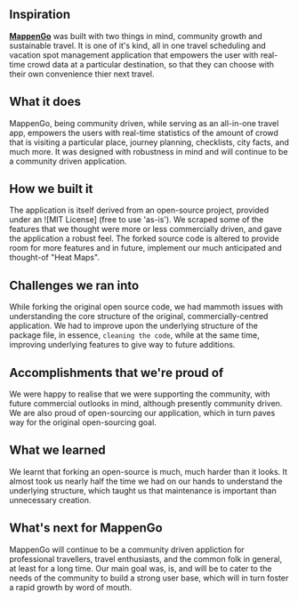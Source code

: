 ## Inspiration

**[MappenGo](https://github.com/shardic1/mappengo)** was built with two things in mind, community growth and sustainable travel. It is one of it's kind, all in one travel scheduling and vacation spot management application that empowers the user with real-time crowd data at a particular destination, so that they can choose with their own convenience thier next travel.

## What it does

MappenGo, being community driven, while serving as an all-in-one travel app, empowers the users with real-time statistics of the amount of crowd that is visiting a particular place, journey planning, checklists, city facts, and much more. It was designed with robustness in mind and will continue to be a community driven application.

## How we built it

The application is itself derived from an open-source project, provided under an ![MIT License] (free to use 'as-is'). We scraped some of the features that we thought were more or less commercially driven, and gave the application a robust feel. The forked source code is altered to provide room for more features and in future, implement our much anticipated and thought-of "Heat Maps".

## Challenges we ran into

While forking the original open source code, we had mammoth issues with understanding the core structure of the original, commercially-centred application. We had to improve upon the underlying structure of the package file, in essence, ```cleaning the code```, while at the same time, improving underlying features to give way to future additions.

## Accomplishments that we're proud of

We were happy to realise that we were supporting the community, with future commercial outlooks in mind, although presently community driven. We are also proud of open-sourcing our application, which in turn paves way for the original open-sourcing goal.

## What we learned

We learnt that forking an open-source is much, much harder than it looks. It almost took us nearly half the time we had on our hands to understand the underlying structure, which taught us that maintenance is important than unnecessary creation.

## What's next for MappenGo

MappenGo will continue to be a community driven appliction for professional travellers, travel enthusiasts, and the common folk in general, at least for a long time. Our main goal was, is, and will be to cater to the needs of the community to build a strong user base, which will in turn foster a rapid growth by word of mouth.
